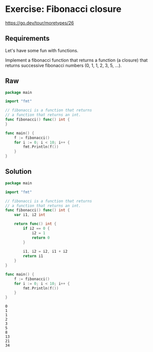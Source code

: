 # Exercise: Fibonacci closure

<https://go.dev/tour/moretypes/26>

## Requirements

Let's have some fun with functions.

Implement a fibonacci function that returns a function (a closure) that returns successive fibonacci numbers (0, 1, 1, 2, 3, 5, ...).

## Raw

```go
package main

import "fmt"

// fibonacci is a function that returns
// a function that returns an int.
func fibonacci() func() int {
}

func main() {
	f := fibonacci()
	for i := 0; i < 10; i++ {
		fmt.Println(f())
	}
}

```

## Solution

```go
package main

import "fmt"

// fibonacci is a function that returns
// a function that returns an int.
func fibonacci() func() int {
	var i1, i2 int

	return func() int {		
		if i2 == 0 {
			i2 = 1
			return 0
		}
		
		i1, i2 = i2, i1 + i2
		return i1
	}
}

func main() {
	f := fibonacci()
	for i := 0; i < 10; i++ {
		fmt.Println(f())
	}
}
```

```output
0
1
1
2
3
5
8
13
21
34

```
